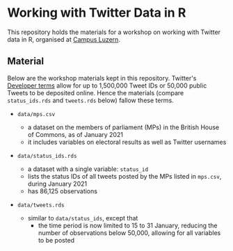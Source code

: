 # Working with Twitter Data in R

This repository holds the materials for a workshop on working with Twitter data in R, organised at [Campus Luzern](https://www.campus-luzern.ch/).

##  Material

Below are the workshop materials kept in this repository. Twitter's [Developer terms](https://developer.twitter.com/en/developer-terms/agreement-and-policy) allow for up to 1,500,000 Tweet IDs or 50,000 public Tweets to be deposited online. Hence the materials (compare `status_ids.rds` and `tweets.rds` below) fallow these terms.

- `data/mps.csv`
    - a dataset on the members of parliament (MPs) in the British House of Commons, as of January 2021
    - it includes variables on electoral results as well as Twitter usernames

- `data/status_ids.rds`
    - a dataset with a single variable: `status_id`
    - lists the status IDs of all tweets posted by the MPs listed in `mps.csv`, during January 2021
    - has 86,125 observations
    
 - `data/tweets.rds`
    - similar to `data/status_ids`, except that
        - the time period is now limited to 15 to 31 January, reducing the number of observations below 50,000, allowing for all variables to be posted
